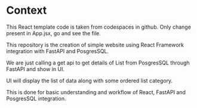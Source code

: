 # Context
This React template code is taken from codespaces in github. Only change present in App.jsx, go and see the file.

This repository is the creation of simple website using React Framework integration with FastAPI and PosgresSQL.

We are just calling a get api to get details of List from PosgresSQL through FastAPI and show in UI.

UI will display the list of data along with some ordered list category.

This is done for basic understanding and workflow of React, FastAPI and PosgresSQL integration.
